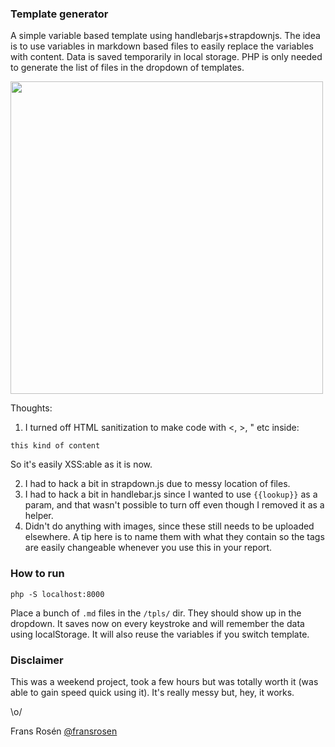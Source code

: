 ### Template generator

A simple variable based template using handlebarjs+strapdownjs. The idea is to use variables in markdown based files to easily replace the variables with content. Data is saved temporarily in local storage. PHP is only needed to generate the list of files in the dropdown of templates.

<img src="https://github.com/fransr/template-generator/raw/examples/example-report.png" width="500" />

Thoughts:

1. I turned off HTML sanitization to make code with <, >, " etc inside:

  ```
  this kind of content
  ```

  So it's easily XSS:able as it is now.

2. I had to hack a bit in strapdown.js due to messy location of files.
3. I had to hack a bit in handlebar.js since I wanted to use `{{lookup}}` as a param, and that wasn't possible to turn off even though I removed it as a helper.
4. Didn't do anything with images, since these still needs to be uploaded elsewhere. A tip here is to name them with what they contain so the tags are easily changeable whenever you use this in your report.

### How to run

```
php -S localhost:8000
```

Place a bunch of `.md` files in the `/tpls/` dir. They should show up in the dropdown. It saves now on every keystroke and will remember the data using localStorage. It will also reuse the variables if you switch template. 

### Disclaimer

This was a weekend project, took a few hours but was totally worth it (was able to gain speed quick using it). It's really messy but, hey, it works.

\o/

Frans Rosén [@fransrosen](https://twitter.com/fransrosen)
